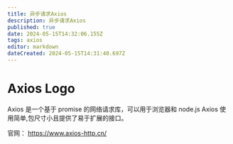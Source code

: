 ```yaml
---
title: 异步请求Axios
description: 异步请求Axios
published: true
date: 2024-05-15T14:32:06.155Z
tags: axios
editor: markdown
dateCreated: 2024-05-15T14:31:40.697Z
---
```


# Axios Logo
Axios 是一个基于 promise 的网络请求库，可以用于浏览器和 node.js
Axios 使用简单,包尺寸小且提供了易于扩展的接口。

官网：
https://www.axios-http.cn/
